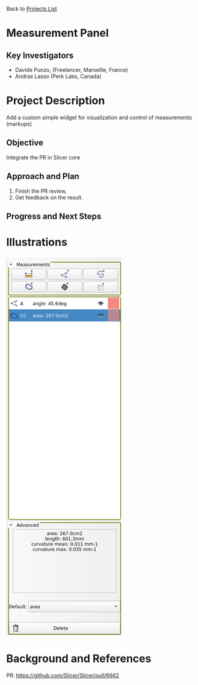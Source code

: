 Back to [Projects List](../../README.md#ProjectsList)

# Measurement Panel

## Key Investigators

- Davide Punzo, (Freelancer, Marseille, France) 
- Andras Lasso (Perk Labs, Canada)

# Project Description

Add a custom simple widget for visualization and control of measurements (markups)

## Objective

Integrate the PR in Slicer core

## Approach and Plan

1) Finish the PR review,
2) Get feedback on the result.

## Progress and Next Steps


# Illustrations
<img alt="Panel" src="simpleMeasurementPanel.png"/>

# Background and References
PR: https://github.com/Slicer/Slicer/pull/6662
